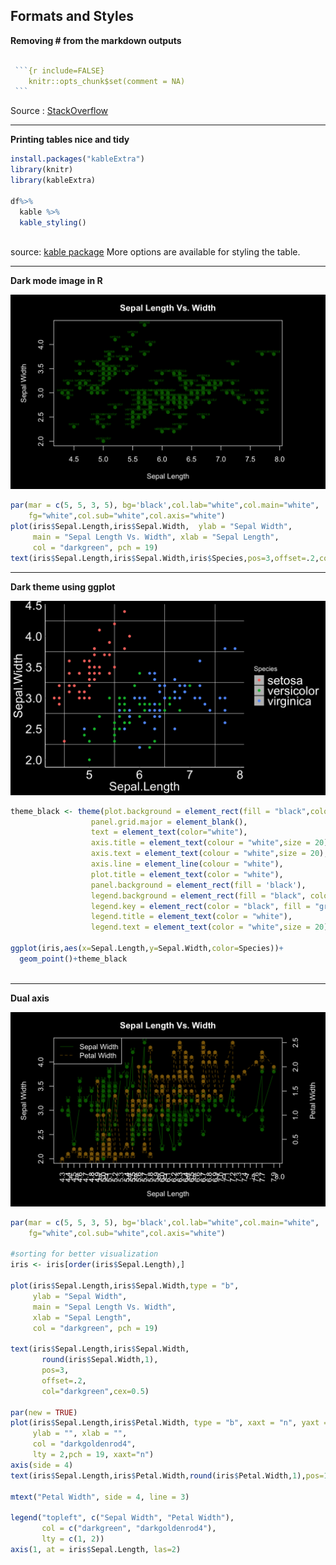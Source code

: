 ## Formats and Styles

**Removing # from the markdown outputs**
````r

 ```{r include=FALSE}
    knitr::opts_chunk$set(comment = NA)
 ```
````
Source : [StackOverflow](https://stackoverflow.com/questions/15081212/remove-hashes-in-r-output-from-r-markdown-and-knitr)

---
**Printing tables nice and tidy**
```r
install.packages("kableExtra")
library(knitr)
library(kableExtra)

df%>%
  kable %>%
  kable_styling()
  
```
source: [kable package](https://cran.r-project.org/web/packages/kableExtra/vignettes/awesome_table_in_html.html)
More options are available for styling the table.

---
**Dark mode image in R**

![alt text](images/dark_mode.png)

```r
par(mar = c(5, 5, 3, 5), bg='black',col.lab="white",col.main="white",
    fg="white",col.sub="white",col.axis="white")
plot(iris$Sepal.Length,iris$Sepal.Width,  ylab = "Sepal Width",
     main = "Sepal Length Vs. Width", xlab = "Sepal Length",
     col = "darkgreen", pch = 19)
text(iris$Sepal.Length,iris$Sepal.Width,iris$Species,pos=3,offset=.2,col="darkgreen",cex=0.5)
```

---
**Dark theme using ggplot**

![alt text](images/ggplot_theme_black.png)

```r
theme_black <- theme(plot.background = element_rect(fill = "black",colour=NA),
                  panel.grid.major = element_blank(),
                  text = element_text(color="white"),
                  axis.title = element_text(colour = "white",size = 20),
                  axis.text = element_text(colour = "white",size = 20),
                  axis.line = element_line(colour = "white"),
                  plot.title = element_text(color = "white"),
                  panel.background = element_rect(fill = 'black'),
                  legend.background = element_rect(fill = "black", color = NA),
                  legend.key = element_rect(color = "black", fill = "gray"),
                  legend.title = element_text(color = "white"),
                  legend.text = element_text(color = "white",size = 20))
                  
ggplot(iris,aes(x=Sepal.Length,y=Sepal.Width,color=Species))+
  geom_point()+theme_black
  
```

---
**Dual axis** 

![alt text](images/dual_axis_dark.png)
```r
par(mar = c(5, 5, 3, 5), bg='black',col.lab="white",col.main="white",
    fg="white",col.sub="white",col.axis="white")

#sorting for better visualization
iris <- iris[order(iris$Sepal.Length),]

plot(iris$Sepal.Length,iris$Sepal.Width,type = "b",
     ylab = "Sepal Width",
     main = "Sepal Length Vs. Width", 
     xlab = "Sepal Length",
     col = "darkgreen", pch = 19)
     
text(iris$Sepal.Length,iris$Sepal.Width,
       round(iris$Sepal.Width,1),
       pos=3,
       offset=.2,
       col="darkgreen",cex=0.5)
       
par(new = TRUE)
plot(iris$Sepal.Length,iris$Petal.Width, type = "b", xaxt = "n", yaxt = "n",
     ylab = "", xlab = "", 
     col = "darkgoldenrod4", 
     lty = 2,pch = 19, xaxt="n")     
axis(side = 4)
text(iris$Sepal.Length,iris$Petal.Width,round(iris$Petal.Width,1),pos=1,offset=.2,col="darkgoldenrod4",cex=0.5)

mtext("Petal Width", side = 4, line = 3)

legend("topleft", c("Sepal Width", "Petal Width"),
       col = c("darkgreen", "darkgoldenrod4"), 
       lty = c(1, 2))
axis(1, at = iris$Sepal.Length, las=2)
```
